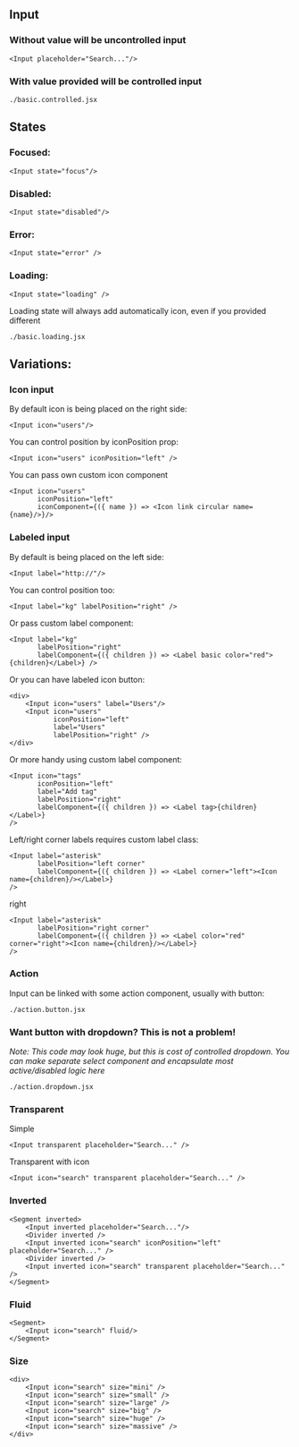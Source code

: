 ## Input

### Without value will be uncontrolled input

    <Input placeholder="Search..."/>


### With value provided will be controlled input


```require
./basic.controlled.jsx
```


## States

### Focused:

    <Input state="focus"/>

### Disabled:

    <Input state="disabled"/>

### Error:

    <Input state="error" />

### Loading:

    <Input state="loading" />

Loading state will always add automatically icon, even if you provided different

```require
./basic.loading.jsx
```


## Variations:

### Icon input
By default icon is being placed on the right side:

    <Input icon="users"/>

You can control position by iconPosition prop:

    <Input icon="users" iconPosition="left" />

You can pass own custom icon component

    <Input icon="users"
           iconPosition="left"
           iconComponent={({ name }) => <Icon link circular name={name}/>}/>


### Labeled input
By default is being placed on the left side:

    <Input label="http://"/>

You can control position too:

    <Input label="kg" labelPosition="right" />


Or pass custom label component:

    <Input label="kg"
           labelPosition="right"
           labelComponent={({ children }) => <Label basic color="red">{children}</Label>} />

Or you can have labeled icon button:

    <div>
        <Input icon="users" label="Users"/>
        <Input icon="users"
               iconPosition="left"
               label="Users"
               labelPosition="right" />
    </div>

Or more handy using custom label component:

    <Input icon="tags"
           iconPosition="left"
           label="Add tag"
           labelPosition="right"
           labelComponent={({ children }) => <Label tag>{children}</Label>}
    />

Left/right corner labels requires custom label class:

    <Input label="asterisk"
           labelPosition="left corner"
           labelComponent={({ children }) => <Label corner="left"><Icon name={children}/></Label>}
    />

right

    <Input label="asterisk"
           labelPosition="right corner"
           labelComponent={({ children }) => <Label color="red" corner="right"><Icon name={children}/></Label>}
    />

### Action
Input can be linked with some action component, usually with button:

```require
./action.button.jsx
```

### Want button with dropdown? This is not a problem!

*Note: This code may look huge, but this is cost of controlled dropdown. You can make separate select component and encapsulate most active/disabled logic here*

```require
./action.dropdown.jsx
```

### Transparent
Simple

    <Input transparent placeholder="Search..." />

Transparent with icon

    <Input icon="search" transparent placeholder="Search..." />

### Inverted

    <Segment inverted>
        <Input inverted placeholder="Search..."/>
        <Divider inverted />
        <Input inverted icon="search" iconPosition="left" placeholder="Search..." />
        <Divider inverted />
        <Input inverted icon="search" transparent placeholder="Search..." />
    </Segment>

### Fluid

    <Segment>
        <Input icon="search" fluid/>
    </Segment>

### Size

    <div>
        <Input icon="search" size="mini" />
        <Input icon="search" size="small" />
        <Input icon="search" size="large" />
        <Input icon="search" size="big" />
        <Input icon="search" size="huge" />
        <Input icon="search" size="massive" />
    </div>
